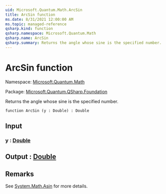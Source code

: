 ```yaml
---
uid: Microsoft.Quantum.Math.ArcSin
title: ArcSin function
ms.date: 8/31/2021 12:00:00 AM
ms.topic: managed-reference
qsharp.kind: function
qsharp.namespace: Microsoft.Quantum.Math
qsharp.name: ArcSin
qsharp.summary: Returns the angle whose sine is the specified number.
---
```


# ArcSin function

Namespace: [Microsoft.Quantum.Math](xref:Microsoft.Quantum.Math)

Package: [Microsoft.Quantum.QSharp.Foundation](https://nuget.org/packages/Microsoft.Quantum.QSharp.Foundation)


Returns the angle whose sine is the specified number.

```qsharp
function ArcSin (y : Double) : Double
```


## Input

### y : [Double](xref:microsoft.quantum.qsharp.valueliterals#double-literals)





## Output : [Double](xref:microsoft.quantum.qsharp.valueliterals#double-literals)



## Remarks

See [System.Math.Asin](https://docs.microsoft.com/dotnet/api/system.math.asin) for more details.
